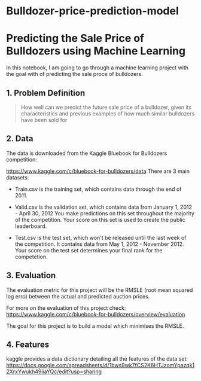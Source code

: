 # Bulldozer-price-prediction-model

# Predicting the Sale Price of Bulldozers using Machine Learning 

In this notebook, I am going to go through a machine learning project with the goal with of predicting the sale proce of bulldozers.

## 1. Problem Definition 

> How well can we predict the future sale price of a bulldozer, given its characteristics and previous examples of how much similar bulldozers have been sold for 
## 2. Data 

The data is downloaded from the Kaggle Bluebook for Bulldozers competition:

https://www.kaggle.com/c/bluebook-for-bulldozers/data
There are 3 main datasets:

* Train.csv is the training set, which contains data through the end of 2011.

* Valid.csv is the validation set, which contains data from January 1, 2012 - April 30, 2012 You make predictions on this set throughout the majority of the competition. Your score on this set is used to create the public leaderboard.

* Test.csv is the test set, which won't be released until the last week of the competition. It contains data from May 1, 2012 - November 2012. Your score on the test set determines your final rank for the competetion.

## 3. Evaluation

The evaluation metric for this project will be the RMSLE (root mean squared log erro) between the actual and predicted auction prices.

For more on the evaluation of this project check:
https://www.kaggle.com/c/bluebook-for-bulldozers/overview/evaluation

The goal for this project is to build a model which minimises the RMSLE.

## 4. Features

kaggle provides a data dictionary detailing all the features of the data set:
https://docs.google.com/spreadsheets/d/1bws9wk7fCS2K6HTJzomYpazqk12XrxYwukh49iiaYQc/edit?usp=sharing
